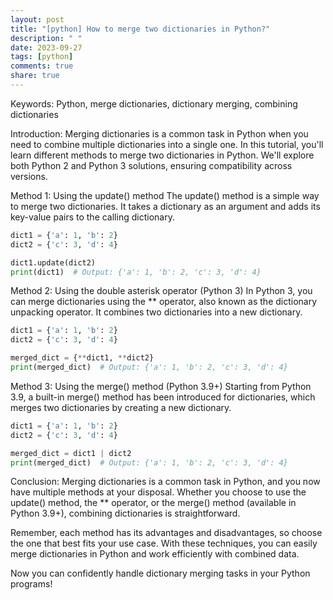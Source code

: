 ```yaml
---
layout: post
title: "[python] How to merge two dictionaries in Python?"
description: " "
date: 2023-09-27
tags: [python]
comments: true
share: true
---
```


Keywords: Python, merge dictionaries, dictionary merging, combining dictionaries

Introduction:
Merging dictionaries is a common task in Python when you need to combine multiple dictionaries into a single one. In this tutorial, you'll learn different methods to merge two dictionaries in Python. We'll explore both Python 2 and Python 3 solutions, ensuring compatibility across versions.

Method 1: Using the update() method
The update() method is a simple way to merge two dictionaries. It takes a dictionary as an argument and adds its key-value pairs to the calling dictionary.

```python
dict1 = {'a': 1, 'b': 2}
dict2 = {'c': 3, 'd': 4}

dict1.update(dict2)
print(dict1)  # Output: {'a': 1, 'b': 2, 'c': 3, 'd': 4}
```

Method 2: Using the double asterisk operator (Python 3)
In Python 3, you can merge dictionaries using the ** operator, also known as the dictionary unpacking operator. It combines two dictionaries into a new dictionary.

```python
dict1 = {'a': 1, 'b': 2}
dict2 = {'c': 3, 'd': 4}

merged_dict = {**dict1, **dict2}
print(merged_dict)  # Output: {'a': 1, 'b': 2, 'c': 3, 'd': 4}
```

Method 3: Using the merge() method (Python 3.9+)
Starting from Python 3.9, a built-in merge() method has been introduced for dictionaries, which merges two dictionaries by creating a new dictionary.

```python
dict1 = {'a': 1, 'b': 2}
dict2 = {'c': 3, 'd': 4}

merged_dict = dict1 | dict2
print(merged_dict)  # Output: {'a': 1, 'b': 2, 'c': 3, 'd': 4}
```

Conclusion:
Merging dictionaries is a common task in Python, and you now have multiple methods at your disposal. Whether you choose to use the update() method, the ** operator, or the merge() method (available in Python 3.9+), combining dictionaries is straightforward.

Remember, each method has its advantages and disadvantages, so choose the one that best fits your use case. With these techniques, you can easily merge dictionaries in Python and work efficiently with combined data.

Now you can confidently handle dictionary merging tasks in your Python programs!